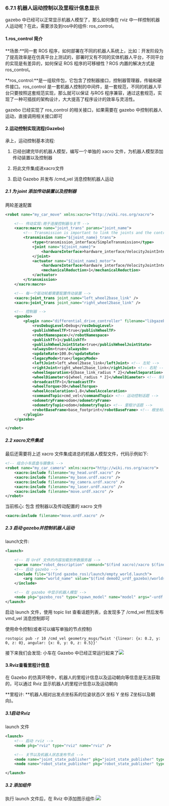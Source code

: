 ### 6.7.1 机器人运动控制以及里程计信息显示

gazebo 中已经可以正常显示机器人模型了，那么如何像在 rviz 中一样控制机器人运动呢？在此，需要涉及到ros中的组件: ros\_control。

#### 1.ros\_control 简介

**场景:**同一套 ROS 程序，如何部署在不同的机器人系统上，比如：开发阶段为了提高效率是在仿真平台上测试的，部署时又有不同的实体机器人平台，不同平台的实现是有差异的，如何保证 ROS 程序的可移植性？ROS 内置的解决方式是 ros\_control。

**ros\_control:**是一组软件包，它包含了控制器接口，控制器管理器，传输和硬件接口。ros\_control 是一套机器人控制的中间件，是一套规范，不同的机器人平台只要按照这套规范实现，那么就可以保证 与ROS 程序兼容，通过这套规范，实现了一种可插拔的架构设计，大大提高了程序设计的效率与灵活性。

gazebo 已经实现了 ros\_control 的相关接口，如果需要在 gazebo 中控制机器人运动，直接调用相关接口即可

#### 2.运动控制实现流程\(Gazebo\)

承上，运动控制基本流程:

1. 已经创建完毕的机器人模型，编写一个单独的 xacro 文件，为机器人模型添加传动装置以及控制器

2. 将此文件集成进xacro文件

3. 启动 Gazebo 并发布 /cmd\_vel 消息控制机器人运动

##### 2.1 为 joint 添加传动装置以及控制器

两轮差速配置

```xml
<robot name="my_car_move" xmlns:xacro="http://wiki.ros.org/xacro">

    <!-- 传动实现:用于连接控制器与关节 -->
    <xacro:macro name="joint_trans" params="joint_name">
        <!-- Transmission is important to link the joints and the controller -->
        <transmission name="${joint_name}_trans">
            <type>transmission_interface/SimpleTransmission</type>
            <joint name="${joint_name}">
                <hardwareInterface>hardware_interface/VelocityJointInterface</hardwareInterface>
            </joint>
            <actuator name="${joint_name}_motor">
                <hardwareInterface>hardware_interface/VelocityJointInterface</hardwareInterface>
                <mechanicalReduction>1</mechanicalReduction>
            </actuator>
        </transmission>
    </xacro:macro>

    <!-- 每一个驱动轮都需要配置传动装置 -->
    <xacro:joint_trans joint_name="left_wheel2base_link" />
    <xacro:joint_trans joint_name="right_wheel2base_link" />

    <!-- 控制器 -->
    <gazebo>
        <plugin name="differential_drive_controller" filename="libgazebo_ros_diff_drive.so">
            <rosDebugLevel>Debug</rosDebugLevel>
            <publishWheelTF>true</publishWheelTF>
            <robotNamespace>/</robotNamespace>
            <publishTf>1</publishTf>
            <publishWheelJointState>true</publishWheelJointState>
            <alwaysOn>true</alwaysOn>
            <updateRate>100.0</updateRate>
            <legacyMode>true</legacyMode>
            <leftJoint>left_wheel2base_link</leftJoint> <!-- 左轮 -->
            <rightJoint>right_wheel2base_link</rightJoint> <!-- 右轮 -->
            <wheelSeparation>${base_link_radius * 2}</wheelSeparation> <!-- 车轮间距 -->
            <wheelDiameter>${wheel_radius * 2}</wheelDiameter> <!-- 车轮直径 -->
            <broadcastTF>1</broadcastTF>
            <wheelTorque>30</wheelTorque>
            <wheelAcceleration>1.8</wheelAcceleration>
            <commandTopic>cmd_vel</commandTopic> <!-- 运动控制话题 -->
            <odometryFrame>odom</odometryFrame> 
            <odometryTopic>odom</odometryTopic> <!-- 里程计话题 -->
            <robotBaseFrame>base_footprint</robotBaseFrame> <!-- 根坐标系 -->
        </plugin>
    </gazebo>

</robot>
```

##### 2.2 xacro文件集成

最后还需要将上述 xacro 文件集成进总的机器人模型文件，代码示例如下:

```xml
<!-- 组合小车底盘与摄像头 -->
<robot name="my_car_camera" xmlns:xacro="http://wiki.ros.org/xacro">
    <xacro:include filename="my_head.urdf.xacro" />
    <xacro:include filename="my_base.urdf.xacro" />
    <xacro:include filename="my_camera.urdf.xacro" />
    <xacro:include filename="my_laser.urdf.xacro" />
    <xacro:include filename="move.urdf.xacro" />
</robot>
```

当前核心: 包含 控制器以及传动配置的 xacro 文件

```xml
<xacro:include filename="move.urdf.xacro" />
```

##### 2.3 启动 gazebo并控制机器人运动

launch文件:

```xml
<launch>

    <!-- 将 Urdf 文件的内容加载到参数服务器 -->
    <param name="robot_description" command="$(find xacro)/xacro $(find demo02_urdf_gazebo)/urdf/xacro/my_base_camera_laser.urdf.xacro" />
    <!-- 启动 gazebo -->
    <include file="$(find gazebo_ros)/launch/empty_world.launch">
        <arg name="world_name" value="$(find demo02_urdf_gazebo)/worlds/hello.world" />
    </include>

    <!-- 在 gazebo 中显示机器人模型 -->
    <node pkg="gazebo_ros" type="spawn_model" name="model" args="-urdf -model mycar -param robot_description"  />
</launch>
```

启动 launch 文件，使用 topic list 查看话题列表，会发现多了 /cmd\_vel 然后发布 vmd\_vel 消息控制即可

使用命令控制\(或者可以编写单独的节点控制\)

```
rostopic pub -r 10 /cmd_vel geometry_msgs/Twist '{linear: {x: 0.2, y: 0, z: 0}, angular: {x: 0, y: 0, z: 0.5}}'
```

接下来我们会发现: 小车在 Gazebo 中已经正常运行起来了![](/assets/gazebo运动控制.gif)

#### 3.Rviz查看里程计信息

在 Gazebo 的仿真环境中，机器人的里程计信息以及运动朝向等信息是无法获取的，可以通过 Rviz 显示机器人的里程计信息以及运动朝向

**里程计: **机器人相对出发点坐标系的位姿状态\(X 坐标 Y 坐标 Z坐标以及朝向\)。

##### 3.1启动 Rviz

launch 文件

```xml
<launch>
    <!-- 启动 rviz -->
    <node pkg="rviz" type="rviz" name="rviz" />

    <!-- 关节以及机器人状态发布节点 -->
    <node name="joint_state_publisher" pkg="joint_state_publisher" type="joint_state_publisher" />
    <node name="robot_state_publisher" pkg="robot_state_publisher" type="robot_state_publisher" />

</launch>
```

##### 3.2 添加组件

执行 launch 文件后，在 Rviz 中添加图示组件:![](/assets/21_Rviz显示里程计数据.png)


